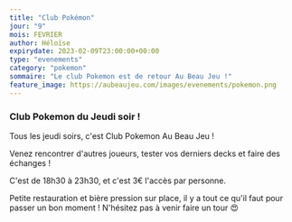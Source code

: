 ```yaml
---
title: "Club Pokémon"
jour: "9"
mois: FEVRIER
author: Héloïse
expirydate: 2023-02-09T23:00:00+00:00
type: "evenements"
category: "pokemon"
sommaire: "Le club Pokemon est de retour Au Beau Jeu !"
feature_image: https://aubeaujeu.com/images/evenements/pokemon.png
---
```

### Club Pokemon du Jeudi soir !

Tous les jeudi soirs, c'est Club Pokemon Au Beau Jeu !

Venez rencontrer d'autres joueurs, tester vos derniers decks et faire des échanges !

C'est de 18h30 à 23h30, et c'est 3€ l'accès par personne.

Petite restauration et bière pression sur place, il y a tout ce qu'il faut pour passer un bon moment ! N'hésitez pas à venir faire un tour :heart_eyes:
